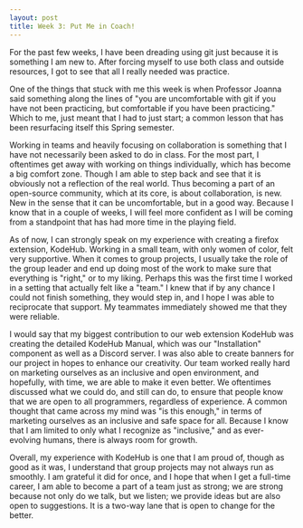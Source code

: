 ```yaml
---
layout: post
title: Week 3: Put Me in Coach!
---
```


For the past few weeks, I have been dreading using git just because it is something I am new to. After forcing myself to use both class and outside resources, I got to see that all I really needed was practice. 


One of the things that stuck with me this week is when Professor Joanna said something along the lines of "you are uncomfortable with git if you have not been practicing, but comfortable if you have been practicing." Which to me, just meant that I had to just start; a common lesson that has been resurfacing itself this Spring semester. 


Working in teams and heavily focusing on collaboration is something that I have not necessarily been asked to do in class. For the most part, I oftentimes get away with working on things individually, which has become a big comfort zone. 
Though I am able to step back and see that it is obviously not a reflection of the real world. Thus becoming a part of an open-source community, which at its core, is about collaboration, is new. New in the sense that it can be uncomfortable, but in a good way. Because I know that in a couple of weeks, I will feel more confident as I will be coming from a standpoint that has had more time in the playing field. 

As of now, I can strongly speak on my experience with creating a firefox extension, KodeHub. Working in a small team, with only women of color, felt very supportive. When it comes to group projects, I usually take the role of the group leader and end up doing most of the work to make sure that everything is "right," or to my liking. Perhaps this was the first time I worked in a setting that actually felt like a "team." I knew that if by any chance I could not finish something, they would step in, and I hope I was able to reciprocate that support. My teammates immediately showed me that they were reliable.

I would say that my biggest contribution to our web extension KodeHub was creating the detailed KodeHub Manual, which was our "Installation" component as well as a Discord server. I was also able to create banners for our project in hopes to enhance our creativity. Our team worked really hard on marketing ourselves as an inclusive and open environment, and hopefully, with time, we are able to make it even better. We oftentimes discussed what we could do, and still can do, to ensure that people know that we are open to all programmers, regardless of experience. A common thought that came across my mind was "is this enough," in terms of marketing ourselves as an inclusive and safe space for all. Because I know that I am limited to only what I recognize as "inclusive," and as ever-evolving humans, there is always room for growth. 


Overall, my experience with KodeHub is one that I am proud of, though as good as it was, I understand that group projects may not always run as smoothly. I am grateful it did for once, and I hope that when I get a full-time career, I am able to become a part of a team just as strong; we are strong because not only do we talk, but we listen; we provide ideas but are also open to suggestions. It is a two-way lane that is open to change for the better. 



